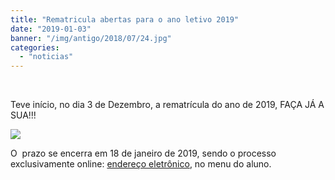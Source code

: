 ```yaml
---
title: "Rematricula abertas para o ano letivo 2019"
date: "2019-01-03"
banner: "/img/antigo/2018/07/24.jpg"
categories: 
  - "noticias"
---
```




 

Teve início, no dia 3 de Dezembro, a rematrícula do ano de 2019, FAÇA JÁ A SUA!!!

<!--more-->

![](/img/antigo/2018/07/24.jpg)

O  prazo se encerra em 18 de janeiro de 2019, sendo o processo exclusivamente online: [endereço eletrônico](http://www.daa.uem.br/), no menu do aluno.
